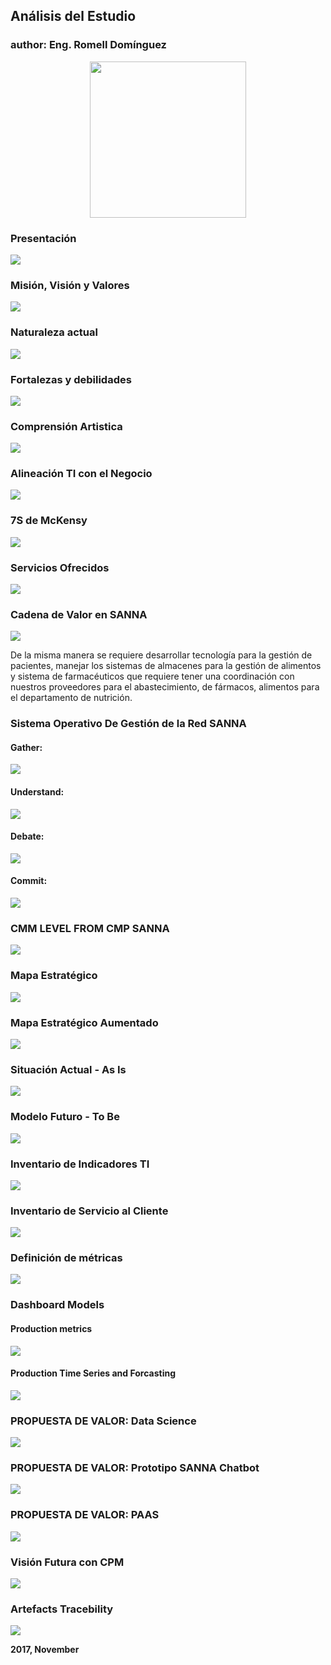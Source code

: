 ## Análisis del Estudio

### author: Eng. Romell Domínguez
[![](snapshot/icono.png#centerMedium)](https://www.romellfudi.com/)

### Presentación

![](Sketch/SOMOS.png#centeBig)

### Misión, Visión y Valores

![](make/Mision_Vision_Valores.png#centeBig)

### Naturaleza actual

![](Sketch/ESTADO.png#centeBig)

### Fortalezas y debilidades

![](make/FODA.png#centeBig)

### Comprensión Artistica

![](make/Meaning.png#centeBig)

### Alineación TI con el Negocio

![](make/Ti_Estratégia_SANNA.png#centeBig)

### 7S de McKensy

![](make/7sMacKinsey.png#centeBig)

### Servicios Ofrecidos

![](make/Services.png#centeBig)

### Cadena de Valor en SANNA

![](make/Cadena_Valor.png#centeBig)

De la misma manera se requiere desarrollar tecnología para la gestión de pacientes, manejar los sistemas de almacenes para la gestión de alimentos y sistema de farmacéuticos que requiere tener una coordinación con nuestros proveedores para el abastecimiento, de fármacos, alimentos para   el departamento de nutrición. 

### Sistema Operativo De Gestión de la Red SANNA

#### Gather:

![](make/GATHER.png#centeBig)

#### Understand:

![](make/Entender.png#centeBig)

#### Debate:

![](make/debatir.png#centeBig)

#### Commit: 

![](make/Comprometerse.png#centeBig)

### CMM LEVEL FROM CMP SANNA

![](make/CMM_SANNA.png#centeBig)

### Mapa Estratégico

![](make/MapaEstrategico.png#centeBig)

### Mapa Estratégico Aumentado

![](topics/Mapa_Estratégico_Aumentado.png#centeBig)

### Situación Actual - As Is

![](make/As_Is_SANNA.png#centeBig)

### Modelo Futuro - To Be

![](make/To_Be_SANNA.png#centeBig)

### Inventario de Indicadores TI

![](make/Inventario_TI.png#centeBig)

### Inventario de Servicio al Cliente

![](make/Inventario_Customer.png#centeBig)

### Definición de métricas

![](make/METRICS.png#centeBig)

### Dashboard Models

#### Production metrics 

![](make/Modelo_DashBoard_1.jpg#centeBig)

#### Production Time Series and Forcasting

![](make/Modelo_DashBoard_2.jpg#centeBig)

### PROPUESTA DE VALOR: Data Science

![](Sketch/IMPLEMENTACIÓN.png#centeBig)

### PROPUESTA DE VALOR: Prototipo SANNA Chatbot

![](make/Prototipo.png#centeBig)

### PROPUESTA DE VALOR: PAAS

![](make/PAAS.png#centeBig)

### Visión Futura con CPM

![](Sketch/REVOLUCIÓN.png#centeBig)

### Artefacts Tracebility

![](topics/Tracebility.png#centeBig)

**2017, November**

<style>
img[src*='#centerBig'] { 
    width:700px;
    display: block;
    margin: auto;
}
img[src*='#centerMedium'] { 
    width:250px;
    display: block;
    margin: auto;
}
img[src*='#centerSmall'] { 
    width:100px;
    display: block;
    margin: auto;
}
img[src*='#vertical'] { 
    width:250px;
    display: block;
    margin: auto;
}
img[src*='#circleci'] { 
    width:100px;
    display: block;
    margin: auto;
}
</style>